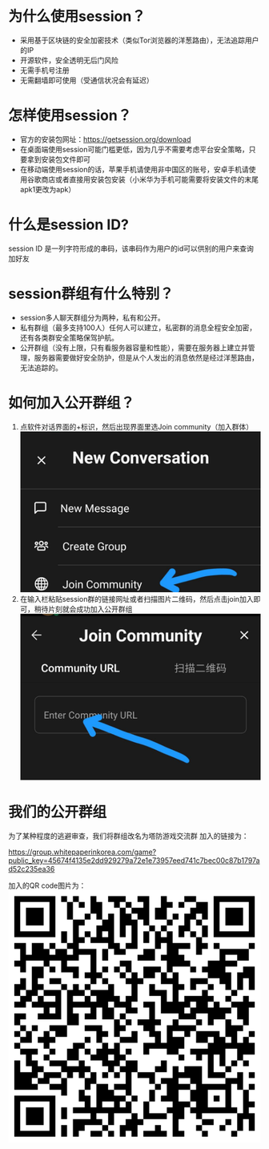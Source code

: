 # 为什么使用session？
* 采用基于区块链的安全加密技术（类似Tor浏览器的洋葱路由），无法追踪用户的IP
* 开源软件，安全透明无后门风险
* 无需手机号注册
* 无需翻墙即可使用（受通信状况会有延迟）
# 怎样使用session？
* 官方的安装包网址：https://getsession.org/download
* 在桌面端使用session可能门槛更低，因为几乎不需要考虑平台安全策略，只要拿到安装包文件即可
* 在移动端使用session的话，苹果手机请使用非中国区的账号，安卓手机请使用谷歌商店或者直接用安装包安装（小米华为手机可能需要将安装文件的末尾apk1更改为apk）
# 什么是session ID?
session ID 是一列字符形成的串码，该串码作为用户的id可以供别的用户来查询加好友
# session群组有什么特别？
* session多人聊天群组分为两种，私有和公开。
* 私有群组（最多支持100人）任何人可以建立，私密群的消息全程安全加密，还有各类群安全策略保驾护航。
* 公开群组（没有上限，只有看服务器容量和性能），需要在服务器上建立并管理，服务器需要做好安全防护，但是从个人发出的消息依然是经过洋葱路由，无法追踪的。
# 如何加入公开群组？
1. 点软件对话界面的+标识，然后出现界面里选Join community（加入群体）
![Step 1](https://github.com/lianheshengming/lianheshengming.github.io/raw/main/session/new_con.jpg)
2. 在输入栏粘贴session群的链接网址或者扫描图片二维码，然后点击join加入即可，稍待片刻就会成功加入公开群组
![Step 2](https://github.com/lianheshengming/lianheshengming.github.io/raw/main/session/join.jpg)

# 我们的公开群组
为了某种程度的逃避审查，我们将群组改名为塔防游戏交流群
加入的链接为：

https://group.whitepaperinkorea.com/game?public_key=45674f4135e2dd929279a72e1e73957eed741c7bec00c87b1797ad52c235ea36

加入的QR code图片为：  
![QR code](https://github.com/lianheshengming/lianheshengming.github.io/raw/main/session/game.png)
